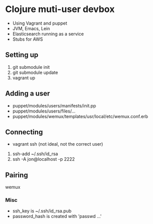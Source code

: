 # Clojure muti-user devbox

* Using Vagrant and puppet
* JVM, Emacs, Lein
* Elasticsearch running as a service
* Stubs for AWS

## Setting up

1. git submodule init
2. git submodule update
3. vagrant up

## Adding a user

* puppet/modules/users/manifests/init.pp
* puppet/modules/users/files/...
* puppet/modules/wemux/templates/usr/local/etc/wemux.conf.erb

## Connecting

* vagrant ssh (not ideal, not the correct user)

1. ssh-add ~/.ssh/id_rsa
2. ssh -A jon@localhost -p 2222

## Pairing

wemux

### Misc

* ssh_key is ~/.ssh/id_rsa.pub
* password_hash is created with 'passwd ...'
